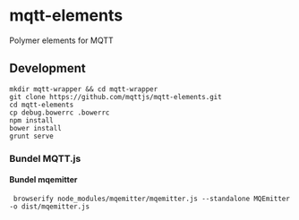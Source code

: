 # mqtt-elements
Polymer elements for MQTT

## Development 
```
mkdir mqtt-wrapper && cd mqtt-wrapper 
git clone https://github.com/mqttjs/mqtt-elements.git
cd mqtt-elements
cp debug.bowerrc .bowerrc
npm install
bower install
grunt serve
```


### Bundel MQTT.js

#### Bundel mqemitter
```
 browserify node_modules/mqemitter/mqemitter.js --standalone MQEmitter -o dist/mqemitter.js 
 
```
